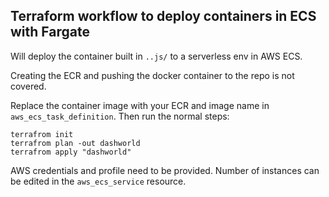 
## Terraform workflow to deploy containers in ECS with Fargate

Will deploy the container built in `..js/` to a serverless env in AWS ECS.

Creating the ECR and pushing the docker container to the repo is not covered.

Replace the container image with your ECR and image name in
`aws_ecs_task_definition`. Then run the normal steps:

```
terrafrom init
terrafrom plan -out dashworld
terrafrom apply "dashworld"
```

AWS credentials and profile need to be provided.
Number of instances can be edited in the `aws_ecs_service` resource.


